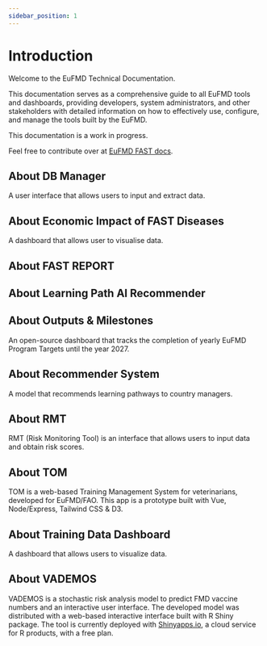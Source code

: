 ```yaml
---
sidebar_position: 1
---
```


# Introduction

Welcome to the EuFMD Technical Documentation.

This documentation serves as a comprehensive guide to all EuFMD tools and dashboards, providing developers, system administrators, and other stakeholders with detailed information on how to effectively use, configure, and manage the tools built by the EuFMD.

This documentation is a work in progress.

Feel free to contribute over at [EuFMD FAST docs](https://github.com/FAOEuFMD/FAST-docs).

## About DB Manager

A user interface that allows users to input and extract data.

## About Economic Impact of FAST Diseases

A dashboard that allows user to visualise data.

## About FAST REPORT

## About Learning Path AI Recommender

## About Outputs & Milestones

An open-source dashboard that tracks the completion of yearly EuFMD Program Targets until the year 2027.

## About Recommender System

A model that recommends learning pathways to country managers.

## About RMT

RMT (Risk Monitoring Tool) is an interface that allows users to input data and obtain risk scores.

## About TOM

TOM is a web-based Training Management System for veterinarians, developed for EuFMD/FAO. This app is a prototype built with Vue, Node/Express, Tailwind CSS & D3.

## About Training Data Dashboard

A dashboard that allows users to visualize data.

## About VADEMOS

VADEMOS is a stochastic risk analysis model to predict FMD vaccine numbers and an interactive user interface. The developed model was distributed with a web-based interactive interface built with R Shiny package. The tool is currently deployed with [Shinyapps.io](https://www.shinyapps.io), a cloud service for R products, with a free plan.
